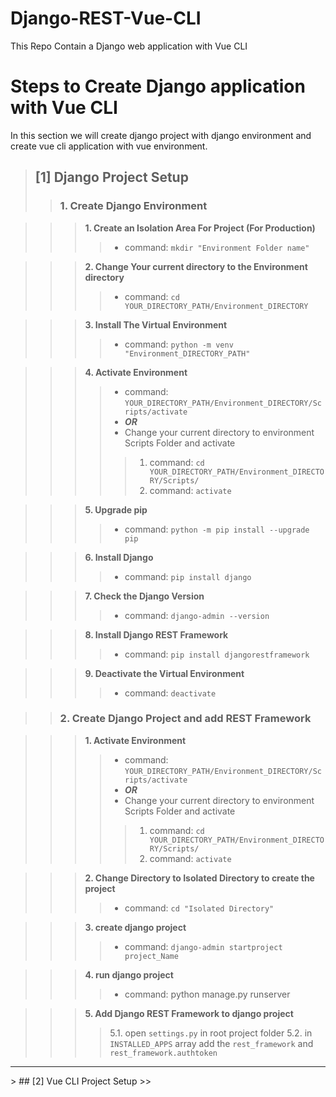 # Django-REST-Vue-CLI
This Repo Contain a Django web application with Vue CLI


# Steps to Create Django application with Vue CLI
In this section we will create django project with django environment and create vue cli application with vue environment.

> ## [1] Django Project Setup
>> ### 1. Create Django Environment

>>> **1. Create an Isolation Area For Project (For Production)**
>>>> - command: `mkdir "Environment Folder name"`

>>> **2. Change Your current directory to the Environment directory**
>>>> - command: `cd YOUR_DIRECTORY_PATH/Environment_DIRECTORY`

>>> **3. Install The Virtual Environment**
>>>> - command: `python -m venv "Environment_DIRECTORY_PATH" `

>>> **4. Activate Environment**
>>>> - command: `YOUR_DIRECTORY_PATH/Environment_DIRECTORY/Scripts/activate`
>>>> - ***OR***
>>>> - Change your current directory to environment Scripts Folder and activate
>>>>> 1. command: `cd YOUR_DIRECTORY_PATH/Environment_DIRECTORY/Scripts/`
>>>>> 2. command: `activate`

>>> **5. Upgrade pip**
>>>> - command: `python -m pip install --upgrade pip`

>>> **6. Install Django**
>>>> - command: `pip install django`

>>> **7. Check the Django Version**
>>>> - command: `django-admin --version`

>>> **8. Install Django REST Framework**
>>>> - command: `pip install djangorestframework`

>>> **9. Deactivate the Virtual Environment**
>>>> - command: `deactivate`

>> ### 2. Create Django Project and add REST Framework

>>> **1. Activate Environment**
>>>> - command: `YOUR_DIRECTORY_PATH/Environment_DIRECTORY/Scripts/activate`
>>>> - ***OR***
>>>> - Change your current directory to environment Scripts Folder and activate
>>>>> 1. command: `cd YOUR_DIRECTORY_PATH/Environment_DIRECTORY/Scripts/`
>>>>> 2. command: `activate`

>>> **2. Change Directory to Isolated Directory to create the project**
>>>> - command: `cd "Isolated Directory"`

>>> **3. create django project**
>>>> - command: `django-admin startproject project_Name`

>>> **4. run django project**
>>>> - command: python manage.py runserver

>>> **5. Add Django REST Framework to django project**
>>>> 5.1. open `settings.py` in root project folder
>>>> 5.2. in `INSTALLED_APPS` array add the `rest_framework` and `rest_framework.authtoken`

<hr>
> ## [2] Vue CLI Project Setup
>>
